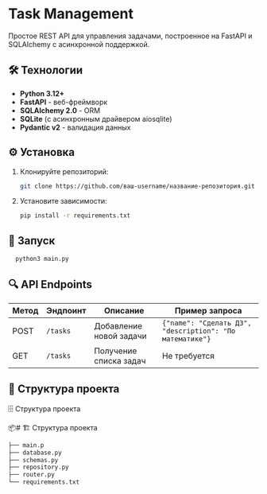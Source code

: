 # Task Management

Простое REST API для управления задачами, построенное на FastAPI и SQLAlchemy с асинхронной поддержкой.

## 🛠 Технологии
- **Python 3.12+**
- **FastAPI** - веб-фреймворк
- **SQLAlchemy 2.0** - ORM
- **SQLite** (с асинхронным драйвером aiosqlite)
- **Pydantic v2** - валидация данных

## ⚙️ Установка
1. Клонируйте репозиторий:
   ```bash
   git clone https://github.com/ваш-username/название-репозитория.git

2. Установите зависимости:
    ```bash
    pip install -r requirements.txt
   
## 🚀 Запуск
      python3 main.py


## 🔍 API Endpoints

| Метод | Эндпоинт | Описание                | Пример запроса                      |
|-------|----------|-------------------------|-------------------------------------|
| POST  | `/tasks` | Добавление новой задачи | `{"name": "Сделать ДЗ", "description": "По математике"}` |
| GET   | `/tasks` | Получение списка задач  | Не требуется                        |

## 📁 Структура проекта

🗄 Структура проекта

📦# 🏗️ Структура проекта

```bash
├── main.p
├── database.py
├── schemas.py
├── repository.py
├── router.py
└── requirements.txt